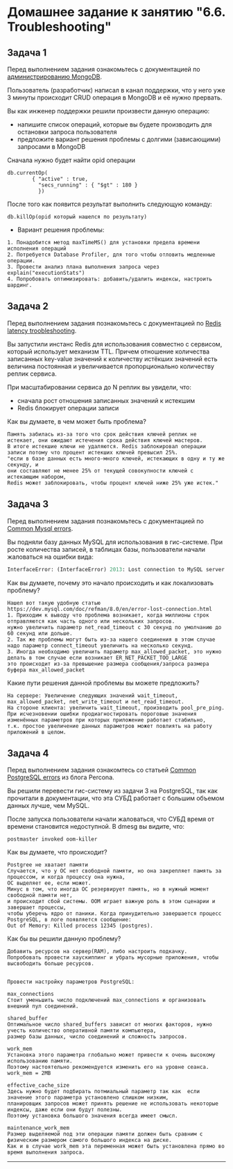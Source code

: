 # Домашнее задание к занятию "6.6. Troubleshooting"

## Задача 1

Перед выполнением задания ознакомьтесь с документацией по [администрированию MongoDB](https://docs.mongodb.com/manual/administration/).

Пользователь (разработчик) написал в канал поддержки, что у него уже 3 минуты происходит CRUD операция в MongoDB и её 
нужно прервать. 

Вы как инженер поддержки решили произвести данную операцию:
- напишите список операций, которые вы будете производить для остановки запроса пользователя
- предложите вариант решения проблемы с долгими (зависающими) запросами в MongoDB

Сначала нужно будет найти opid операции
```
db.currentOp(
        { "active" : true, 
		  "secs_running" : { "$gt" : 180 }
		  })
```
После того как появится результат выполнить следующую команду:
```
db.killOp(opid который нашелся по результату)
```

- Вариант решения проблемы:
```
1. Понадобится метод maxTimeMS() для установки предела времени исполнения операций 
2. Потребуется Database Profiler, для того чтобы отловить медленные операции.
3. Провести анализ плана выполнения запроса через explain("executionStats")
4. Попробовать оптимизировать: добавить/удалить индексы, настроить шардинг.
```
## Задача 2

Перед выполнением задания познакомьтесь с документацией по [Redis latency troobleshooting](https://redis.io/topics/latency).

Вы запустили инстанс Redis для использования совместно с сервисом, который использует механизм TTL. 
Причем отношение количества записанных key-value значений к количеству истёкших значений есть величина постоянная и
увеличивается пропорционально количеству реплик сервиса. 

При масштабировании сервиса до N реплик вы увидели, что:
- сначала рост отношения записанных значений к истекшим
- Redis блокирует операции записи

Как вы думаете, в чем может быть проблема?

```
Память забилась из-за того что срок действия ключей реплик не истекает, они ожидают истечения срока действия ключей мастеров.
В итоге истекшие ключи не удаляются. Redis заблокировал операции записи потому что процент истекших ключей превысил 25%.
"если в базе данных есть много-много ключей, истекающих в одну и ту же секунду, и 
они составляют не менее 25% от текущей совокупности ключей с истекающим набором, 
Redis может заблокировать, чтобы процент ключей ниже 25% уже истек."
```
 
## Задача 3

Перед выполнением задания познакомьтесь с документацией по [Common Mysql errors](https://dev.mysql.com/doc/refman/8.0/en/common-errors.html).

Вы подняли базу данных MySQL для использования в гис-системе. При росте количества записей, в таблицах базы,
пользователи начали жаловаться на ошибки вида:
```python
InterfaceError: (InterfaceError) 2013: Lost connection to MySQL server during query u'SELECT..... '
```


Как вы думаете, почему это начало происходить и как локализовать проблему?
```
Нашел вот такую удобную статью https://dev.mysql.com/doc/refman/8.0/en/error-lost-connection.html
1. Приходим к выводу что проблема возникает, когда миллионы строк отправляются как часть одного или нескольких запросов. 
нужно увеличить параметр net_read_timeout с 30 секунд по умолчанию до 60 секунд или дольше.
2. Так же проблемы могут быть из-за нашего соединения в этом случае надо параметр connect_timeout увеличить на несколько секунд.
3. Иногда необходимо увеличить параметр max_allowed_packet, это нужно делать в том случае если возникает ER_NET_PACKET_TOO_LARGE
это происходит из-за превышение размера сообщения/запроса размера буфера max_allowed_packet
```

Какие пути решения данной проблемы вы можете предложить?

```
На сервере: Увеличение следующих значений wait_timeout, max_allowed_packet, net_write_timeout и net_read_timeout.
На стороне клиента: увеличить wait_timeout, производить pool_pre_ping. 
При исчезновении ошибки продиагностировать пороговые значения изменённых параметров при которых приложение работает стабильно, 
т.к. простое увеличение данных параметров может повлиять на работу приложений в целом.
```

## Задача 4

Перед выполнением задания ознакомтесь со статьей [Common PostgreSQL errors](https://www.percona.com/blog/2020/06/05/10-common-postgresql-errors/) из блога Percona.

Вы решили перевести гис-систему из задачи 3 на PostgreSQL, так как прочитали в документации, что эта СУБД работает с 
большим объемом данных лучше, чем MySQL.

После запуска пользователи начали жаловаться, что СУБД время от времени становится недоступной. В dmesg вы видите, что:

`postmaster invoked oom-killer`

Как вы думаете, что происходит?

```
Postgree не хватает памяти
Случается, что у ОС нет свободной памяти, но она закрепляет память за процессом, и когда процессу она нужна, 
ОС выделяет ее, если может. 
Минус в том, что иногда ОС резервирует память, но в нужный момент свободной памяти нет,
и происходит сбой системы. OOM играет важную роль в этом сценарии и завершает процессы, 
чтобы уберечь ядро от паники. Когда принудительно завершается процесс PostgreSQL, в логе появляется сообщение:
Out of Memory: Killed process 12345 (postgres).
```
Как бы вы решили данную проблему?


```
Добавить ресурсов на сервер(RAM), либо настроить подкачку.
Попробовать провести хаускиппинг и убрать мусорные приложения, чтобы высвободить больше ресурсов.


Провести настройку параметров PostgreSQL:

max_connections
Стоит уменьшить число подключений max_connections и организовать внешний пул соединений.

shared_buffer
Оптимальное число shared_buffers зависит от многих факторов, нужно учесть количество оперативной памяти компьютера, 
размер базы данных, число соединений и сложность запросов.

work_mem 
Установка этого параметра глобально может привести к очень высокому использованию памяти. 
Поэтому настоятельно рекомендуется изменить его на уровне сеанса.
work_mem = 2MB 

effective_cache_size
Здесь нужно будет подбирать потмиальный параметр так как  если значение этого параметра установлено слишком низким, 
планировщик запросов может принять решение не использовать некоторые индексы, даже если они будут полезны. 
Поэтому установка большого значения всегда имеет смысл.

maintenance_work_mem
Размер выделяемой под эти операции памяти должен быть сравним с физическим размером самого большого индекса на диске. 
Как и в случае work_mem эта переменная может быть установлена прямо во время выполнения запроса.
```
---